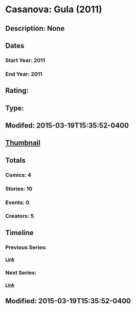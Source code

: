 # Casanova: Gula (2011)
## Description: None
## Dates
### Start Year: 2011
### End Year: 2011
## Rating: 
## Type: 
## Modifed: 2015-03-19T15:35:52-0400
## [Thumbnail](http://i.annihil.us/u/prod/marvel/i/mg/2/a0/550b234d2f035.jpg)
## Totals
### Comics: 4
### Stories: 10
### Events: 0
### Creators: 5
## Timeline
### Previous Series: 
#### [Link]()
### Next Series: 
#### [Link]()
## Modified: 2015-03-19T15:35:52-0400